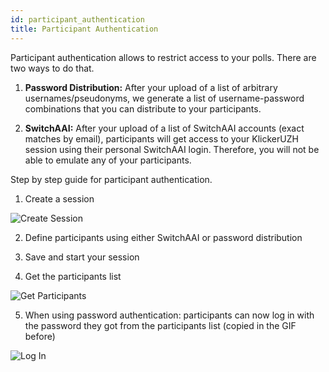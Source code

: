 ```yaml
---
id: participant_authentication
title: Participant Authentication
---
```


Participant authentication allows to restrict access to your polls. There are two ways to do that.

1. **Password Distribution:** After your upload of a list of arbitrary usernames/pseudonyms, we generate a list of
   username-password combinations that you can distribute to your participants.

2. **SwitchAAI:** After your upload of a list of SwitchAAI accounts (exact matches by email), participants will
   get access to your KlickerUZH session using their personal SwitchAAI login. Therefore, you will not be able to emulate any of your participants.

Step by step guide for participant authentication.

1. Create a session

![Create Session](../assets/create_session_participants.gif)

2. Define participants using either SwitchAAI or password distribution

3. Save and start your session

4. Get the participants list

![Get Participants](../assets/get_participants.gif)

5. When using password authentication: participants can now log in with the password they got from the participants list (copied in the GIF before)

![Log In](../assets/log_in.gif)
